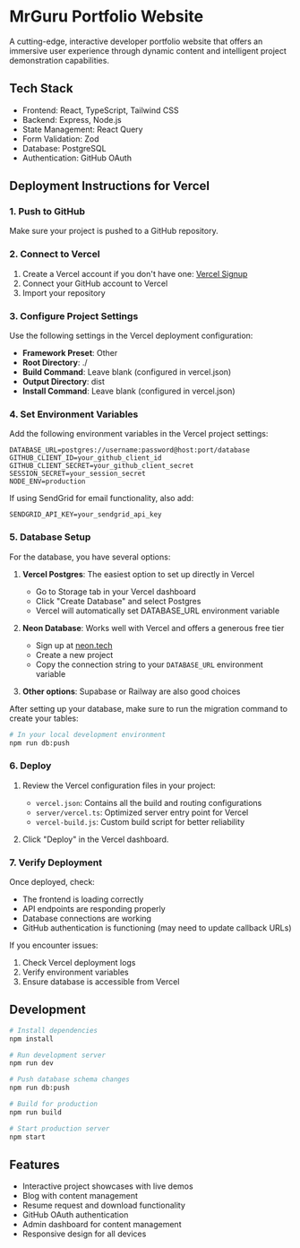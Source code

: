 # MrGuru Portfolio Website

A cutting-edge, interactive developer portfolio website that offers an immersive user experience through dynamic content and intelligent project demonstration capabilities.

## Tech Stack

- Frontend: React, TypeScript, Tailwind CSS
- Backend: Express, Node.js
- State Management: React Query
- Form Validation: Zod
- Database: PostgreSQL
- Authentication: GitHub OAuth

## Deployment Instructions for Vercel

### 1. Push to GitHub

Make sure your project is pushed to a GitHub repository.

### 2. Connect to Vercel

1. Create a Vercel account if you don't have one: [Vercel Signup](https://vercel.com/signup)
2. Connect your GitHub account to Vercel
3. Import your repository

### 3. Configure Project Settings

Use the following settings in the Vercel deployment configuration:
- **Framework Preset**: Other
- **Root Directory**: ./
- **Build Command**: Leave blank (configured in vercel.json)
- **Output Directory**: dist
- **Install Command**: Leave blank (configured in vercel.json)

### 4. Set Environment Variables

Add the following environment variables in the Vercel project settings:

```
DATABASE_URL=postgres://username:password@host:port/database
GITHUB_CLIENT_ID=your_github_client_id
GITHUB_CLIENT_SECRET=your_github_client_secret
SESSION_SECRET=your_session_secret
NODE_ENV=production
```

If using SendGrid for email functionality, also add:
```
SENDGRID_API_KEY=your_sendgrid_api_key
```

### 5. Database Setup

For the database, you have several options:

1. **Vercel Postgres**: The easiest option to set up directly in Vercel
   - Go to Storage tab in your Vercel dashboard
   - Click "Create Database" and select Postgres
   - Vercel will automatically set DATABASE_URL environment variable

2. **Neon Database**: Works well with Vercel and offers a generous free tier
   - Sign up at [neon.tech](https://neon.tech)
   - Create a new project
   - Copy the connection string to your `DATABASE_URL` environment variable

3. **Other options**: Supabase or Railway are also good choices

After setting up your database, make sure to run the migration command to create your tables:

```bash
# In your local development environment
npm run db:push
```

### 6. Deploy

1. Review the Vercel configuration files in your project:
   - `vercel.json`: Contains all the build and routing configurations
   - `server/vercel.ts`: Optimized server entry point for Vercel
   - `vercel-build.js`: Custom build script for better reliability

2. Click "Deploy" in the Vercel dashboard.

### 7. Verify Deployment

Once deployed, check:
- The frontend is loading correctly
- API endpoints are responding properly
- Database connections are working
- GitHub authentication is functioning (may need to update callback URLs)

If you encounter issues:
1. Check Vercel deployment logs
2. Verify environment variables
3. Ensure database is accessible from Vercel

## Development

```bash
# Install dependencies
npm install

# Run development server
npm run dev

# Push database schema changes
npm run db:push

# Build for production
npm run build

# Start production server
npm start
```

## Features

- Interactive project showcases with live demos
- Blog with content management
- Resume request and download functionality
- GitHub OAuth authentication
- Admin dashboard for content management
- Responsive design for all devices